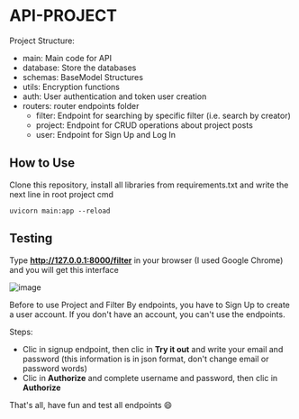 # API-PROJECT
Project Structure:
- main: Main code for API
- database: Store the databases
- schemas: BaseModel Structures
- utils: Encryption functions
- auth: User authentication and token user creation
- routers: router endpoints folder
  - filter: Endpoint for searching by specific filter (i.e. search by creator)
  - project: Endpoint for CRUD operations about project posts
  - user: Endpoint for Sign Up and Log In

## How to Use
Clone this repository, install all libraries from requirements.txt and write the next line in root project cmd
```
uvicorn main:app --reload
```
## Testing
Type **http://127.0.0.1:8000/filter** in your browser (I used Google Chrome) and you will get this interface

![image](https://user-images.githubusercontent.com/55626381/205750077-c38bd037-273f-49ca-a914-22bd8b0e653d.png)

Before to use Project and Filter By endpoints, you have to Sign Up to create a user account. If you don't have an account, you can't use the endpoints.

Steps:
- Clic in signup endpoint, then clic in **Try it out** and write your email and password (this information is in json format, don't change email or password words)
- Clic in **Authorize** and complete username and password, then clic in **Authorize**

That's all, have fun and test all endpoints :smile:
